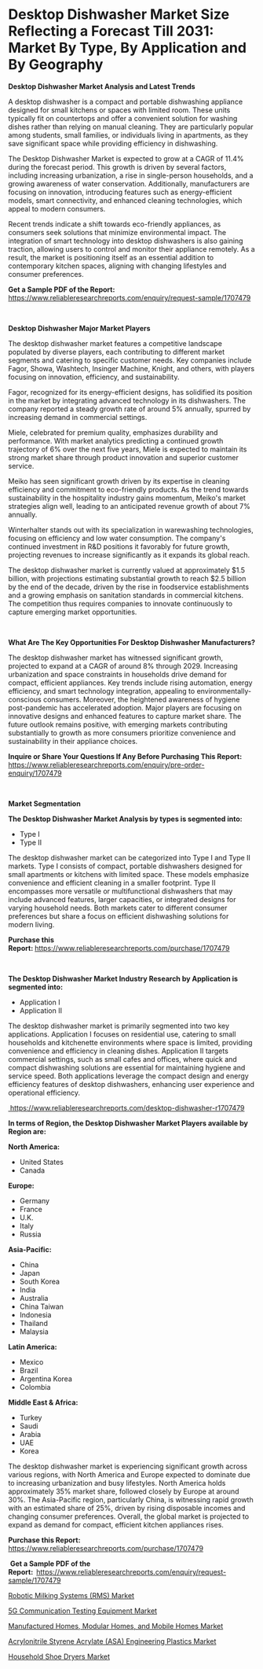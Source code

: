 <p><h1>Desktop Dishwasher Market Size Reflecting a Forecast Till 2031: Market By Type, By Application and By Geography</h1></p><p><strong>Desktop Dishwasher Market Analysis and Latest Trends</strong></p>
<p><p>A desktop dishwasher is a compact and portable dishwashing appliance designed for small kitchens or spaces with limited room. These units typically fit on countertops and offer a convenient solution for washing dishes rather than relying on manual cleaning. They are particularly popular among students, small families, or individuals living in apartments, as they save significant space while providing efficiency in dishwashing.</p><p>The Desktop Dishwasher Market is expected to grow at a CAGR of 11.4% during the forecast period. This growth is driven by several factors, including increasing urbanization, a rise in single-person households, and a growing awareness of water conservation. Additionally, manufacturers are focusing on innovation, introducing features such as energy-efficient models, smart connectivity, and enhanced cleaning technologies, which appeal to modern consumers.</p><p>Recent trends indicate a shift towards eco-friendly appliances, as consumers seek solutions that minimize environmental impact. The integration of smart technology into desktop dishwashers is also gaining traction, allowing users to control and monitor their appliance remotely. As a result, the market is positioning itself as an essential addition to contemporary kitchen spaces, aligning with changing lifestyles and consumer preferences.</p></p>
<p><strong>Get a Sample PDF of the Report:&nbsp;</strong> <a href="https://www.reliableresearchreports.com/enquiry/request-sample/1707479?utm_campaign=40&utm_medium=2&utm_source=Github&utm_content=ia&utm_term=13102024&utm_id=desktop-dishwasher">https://www.reliableresearchreports.com/enquiry/request-sample/1707479</a></p>
<p>&nbsp;</p>
<p><strong>Desktop Dishwasher Major Market Players</strong></p>
<p><p>The desktop dishwasher market features a competitive landscape populated by diverse players, each contributing to different market segments and catering to specific customer needs. Key companies include Fagor, Showa, Washtech, Insinger Machine, Knight, and others, with players focusing on innovation, efficiency, and sustainability.</p><p>Fagor, recognized for its energy-efficient designs, has solidified its position in the market by integrating advanced technology in its dishwashers. The company reported a steady growth rate of around 5% annually, spurred by increasing demand in commercial settings.</p><p>Miele, celebrated for premium quality, emphasizes durability and performance. With market analytics predicting a continued growth trajectory of 6% over the next five years, Miele is expected to maintain its strong market share through product innovation and superior customer service.</p><p>Meiko has seen significant growth driven by its expertise in cleaning efficiency and commitment to eco-friendly products. As the trend towards sustainability in the hospitality industry gains momentum, Meiko's market strategies align well, leading to an anticipated revenue growth of about 7% annually.</p><p>Winterhalter stands out with its specialization in warewashing technologies, focusing on efficiency and low water consumption. The company's continued investment in R&D positions it favorably for future growth, projecting revenues to increase significantly as it expands its global reach.</p><p>The desktop dishwasher market is currently valued at approximately $1.5 billion, with projections estimating substantial growth to reach $2.5 billion by the end of the decade, driven by the rise in foodservice establishments and a growing emphasis on sanitation standards in commercial kitchens. The competition thus requires companies to innovate continuously to capture emerging market opportunities.</p></p>
<p>&nbsp;</p>
<p><strong>What Are The Key Opportunities For Desktop Dishwasher Manufacturers?</strong></p>
<p><p>The desktop dishwasher market has witnessed significant growth, projected to expand at a CAGR of around 8% through 2029. Increasing urbanization and space constraints in households drive demand for compact, efficient appliances. Key trends include rising automation, energy efficiency, and smart technology integration, appealing to environmentally-conscious consumers. Moreover, the heightened awareness of hygiene post-pandemic has accelerated adoption. Major players are focusing on innovative designs and enhanced features to capture market share. The future outlook remains positive, with emerging markets contributing substantially to growth as more consumers prioritize convenience and sustainability in their appliance choices.</p></p>
<p><strong>Inquire or Share Your Questions If Any Before Purchasing This Report:</strong> <a href="https://www.reliableresearchreports.com/enquiry/pre-order-enquiry/1707479?utm_campaign=40&utm_medium=2&utm_source=Github&utm_content=ia&utm_term=13102024&utm_id=desktop-dishwasher">https://www.reliableresearchreports.com/enquiry/pre-order-enquiry/1707479</a></p>
<p>&nbsp;</p>
<p><strong>Market Segmentation</strong></p>
<p><strong>The Desktop Dishwasher Market Analysis by types is segmented into:</strong></p>
<p><ul><li>Type I</li><li>Type II</li></ul></p>
<p><p>The desktop dishwasher market can be categorized into Type I and Type II markets. Type I consists of compact, portable dishwashers designed for small apartments or kitchens with limited space. These models emphasize convenience and efficient cleaning in a smaller footprint. Type II encompasses more versatile or multifunctional dishwashers that may include advanced features, larger capacities, or integrated designs for varying household needs. Both markets cater to different consumer preferences but share a focus on efficient dishwashing solutions for modern living.</p></p>
<p><strong>Purchase this Report:&nbsp;</strong><a href="https://www.reliableresearchreports.com/purchase/1707479?utm_campaign=40&utm_medium=2&utm_source=Github&utm_content=ia&utm_term=13102024&utm_id=desktop-dishwasher">https://www.reliableresearchreports.com/purchase/1707479</a></p>
<p>&nbsp;</p>
<p><strong>The Desktop Dishwasher Market Industry Research by Application is segmented into:</strong></p>
<p><ul><li>Application I</li><li>Application II</li></ul></p>
<p><p>The desktop dishwasher market is primarily segmented into two key applications. Application I focuses on residential use, catering to small households and kitchenette environments where space is limited, providing convenience and efficiency in cleaning dishes. Application II targets commercial settings, such as small cafes and offices, where quick and compact dishwashing solutions are essential for maintaining hygiene and service speed. Both applications leverage the compact design and energy efficiency features of desktop dishwashers, enhancing user experience and operational efficiency.</p></p>
<p><a href="https://www.reliableresearchreports.com/desktop-dishwasher-r1707479?utm_campaign=40&utm_medium=2&utm_source=Github&utm_content=ia&utm_term=13102024&utm_id=desktop-dishwasher">&nbsp;https://www.reliableresearchreports.com/desktop-dishwasher-r1707479</a></p>
<p><strong>In terms of Region, the Desktop Dishwasher Market Players available by Region are:</strong></p>
<p>
    <p> <strong> North America: </strong>
        <ul>
            <li>United States</li>
            <li>Canada</li>
        </ul>
        </p> 
    <p> <strong> Europe: </strong>
        <ul>
            <li>Germany</li>
            <li>France</li>
            <li>U.K.</li>
            <li>Italy</li>
            <li>Russia</li>
        </ul>
        </p> 
    <p> <strong> Asia-Pacific: </strong>
        <ul>
            <li>China</li>
            <li>Japan</li>
            <li>South Korea</li>
            <li>India</li>
            <li>Australia</li>
            <li>China Taiwan</li>
            <li>Indonesia</li>
            <li>Thailand</li>
            <li>Malaysia</li>
        </ul>
        </p> 
    <p> <strong> Latin America: </strong>
        <ul>
            <li>Mexico</li>
            <li>Brazil</li>
            <li>Argentina Korea</li>
            <li>Colombia</li>
        </ul>
        </p> 
    <p> <strong> Middle East & Africa: </strong>
        <ul>
            <li>Turkey</li>
            <li>Saudi</li>
            <li>Arabia</li>
            <li>UAE</li>
            <li>Korea</li>
        </ul>
    </p>
    </p>
<p><p>The desktop dishwasher market is experiencing significant growth across various regions, with North America and Europe expected to dominate due to increasing urbanization and busy lifestyles. North America holds approximately 35% market share, followed closely by Europe at around 30%. The Asia-Pacific region, particularly China, is witnessing rapid growth with an estimated share of 25%, driven by rising disposable incomes and changing consumer preferences. Overall, the global market is projected to expand as demand for compact, efficient kitchen appliances rises.</p></p>
<p><strong>Purchase this Report: </strong><a href="https://www.reliableresearchreports.com/purchase/1707479?utm_campaign=40&utm_medium=2&utm_source=Github&utm_content=ia&utm_term=13102024&utm_id=desktop-dishwasher">https://www.reliableresearchreports.com/purchase/1707479</a></p>
<p>&nbsp;<strong>Get a Sample PDF of the Report:&nbsp;&nbsp;</strong><a href="https://www.reliableresearchreports.com/enquiry/request-sample/1707479?utm_campaign=40&utm_medium=2&utm_source=Github&utm_content=ia&utm_term=13102024&utm_id=desktop-dishwasher">https://www.reliableresearchreports.com/enquiry/request-sample/1707479</a></p>
<p><strong></strong></p>
<p><p><a href="https://github.com/aiko92han/Market-Research-Report-List-1/blob/main/robotic-milking-systems-rms-market.md?utm_campaign=40&utm_medium=2&utm_source=Github&utm_content=ia&utm_term=13102024&utm_id=desktop-dishwasher">Robotic Milking Systems (RMS) Market</a></p><p><a href="https://www.linkedin.com/pulse/global-5g-communication-testing-equipment-nexus-sector-confluences-aftgc?utm_campaign=40&utm_medium=2&utm_source=Github&utm_content=ia&utm_term=13102024&utm_id=desktop-dishwasher">5G Communication Testing Equipment Market</a></p><p><a href="https://github.com/michaelhall412/Market-Research-Report-List-1/blob/main/manufactured-homes-modular-homes-and-mobile-homes-market.md?utm_campaign=40&utm_medium=2&utm_source=Github&utm_content=ia&utm_term=13102024&utm_id=desktop-dishwasher">Manufactured Homes, Modular Homes, and Mobile Homes Market</a></p><p><a href="https://www.linkedin.com/pulse/exploring-acrylonitrile-styrene-acrylate-asa-engineering-plastics-q5slf?utm_campaign=40&utm_medium=2&utm_source=Github&utm_content=ia&utm_term=13102024&utm_id=desktop-dishwasher">Acrylonitrile Styrene Acrylate (ASA) Engineering Plastics Market</a></p><p><a href="https://www.linkedin.com/pulse/household-shoe-dryers-market-evolution-regional-adaptations-r5tlc?utm_campaign=40&utm_medium=2&utm_source=Github&utm_content=ia&utm_term=13102024&utm_id=desktop-dishwasher">Household Shoe Dryers Market</a></p></p>